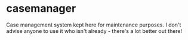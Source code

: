 # casemanager
Case management system kept here for maintenance purposes. I don't advise anyone to use it who isn't already  - there's a lot better out there!
